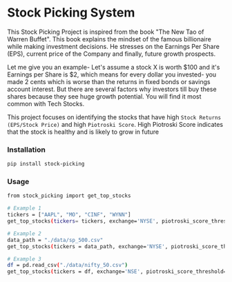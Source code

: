 # Stock Picking System

This Stock Picking Project is inspired from the book "The New Tao of Warren Buffet". This book explains the 
mindset of the famous billionaire while making investment decisions. He stresses on the Earnings Per 
Share (EPS), current price of the Company and finally, future growth prospects. 

Let me give you an example- Let's assume a stock X is worth $100 and it's Earnings per Share is
$2, which means for every dollar you invested- you made 2 cents which is worse than the 
returns in fixed bonds or savings account interest. But there are several factors why investors till
buy these shares because they see huge growth potential. You will find it most common with
Tech Stocks. 

This project focuses on identifying the stocks that have high `Stock Returns (EPS/Stock Price)` and
high `Piotroski Score`. High Piotroski Score indicates that the stock is healthy and is likely to 
grow in future

### Installation
```bash
pip install stock-picking
```

### Usage
```bash
from stock_picking import get_top_stocks

# Example 1
tickers = ["AAPL", "MO", "CINF", "WYNN"]
get_top_stocks(tickers= tickers, exchange='NYSE', piotroski_score_threshold=5, generate_csv=True)

# Example 2
data_path = "./data/sp_500.csv"
get_top_stocks(tickers = data_path, exchange='NYSE', piotroski_score_threshold=5, generate_csv=True)

# Example 3
df = pd.read_csv("./data/nifty_50.csv")
get_top_stocks(tickers = df, exchange='NSE', piotroski_score_threshold=5, generate_csv=True)

```

